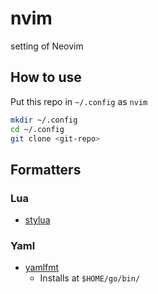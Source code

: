 # nvim

setting of Neovim

## How to use

Put this repo in `~/.config` as `nvim`

```bash
mkdir ~/.config
cd ~/.config
git clone <git-repo>
```

## Formatters

### Lua

- [stylua](https://github.com/JohnnyMorganz/StyLua)

### Yaml

- [yamlfmt](https://github.com/google/yamlfmt)
    - Installs at `$HOME/go/bin/`

